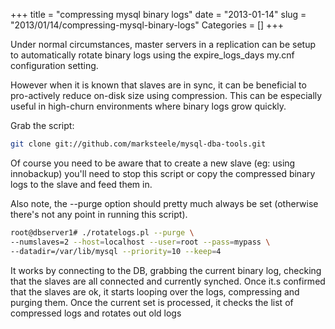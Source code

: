 +++
title = "compressing mysql binary logs"
date = "2013-01-14"
slug = "2013/01/14/compressing-mysql-binary-logs"
Categories = []
+++

Under normal circumstances, master servers in a replication can be setup to automatically rotate binary logs using the expire_logs_days my.cnf configuration setting.

However when it is known that slaves are in sync, it can be beneficial to pro-actively reduce on-disk size using compression. This can be especially useful in high-churn environments where binary logs grow quickly.

Grab the script:

``` bash
git clone git://github.com/marksteele/mysql-dba-tools.git
```
<!--more--> 
Of course you need to be aware that to create a new slave (eg: using innobackup) you'll need to stop this script or copy the compressed binary logs to the slave and feed them in.

Also note, the --purge option should pretty much always be set (otherwise there's not any point in running this script).


``` bash Example usage
root@dbserver1# ./rotatelogs.pl --purge \
--numslaves=2 --host=localhost --user=root --pass=mypass \
--datadir=/var/lib/mysql --priority=10 --keep=4
```

It works by connecting to the DB, grabbing the current binary log, checking that the slaves are all connected and currently synched. Once it.s confirmed that the slaves are ok, it starts looping over the logs, compressing and purging them. Once the current set is processed, it checks the list of compressed logs and rotates out old logs
